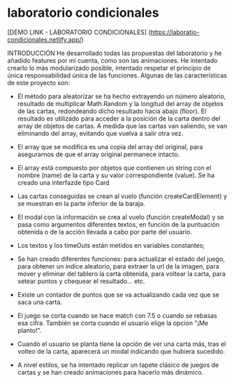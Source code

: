 # laboratorio condicionales

[DEMO LINK - LABORATORIO CONDICIONALES] (https://laboratio-condicionales.netlify.app/)

INTRODUCCIÓN
He desarrollado todas las propuestas del laboratorio y he añadido features por mi cuenta, como son las animaciones. He intentado crearlo lo más modularizado posible, intentado respetar el principio de única responsabilidad única de las funciones. Algunas de las características de este proyecto son:

- El método para aleatorizar se ha hecho extrayendo un número aleatorio, resultado de multiplicar Math.Random y la longitud del array de objetos de las cartas, redondeando dicho resultado hacia abajo (floor). El resultado es utilizado para acceder a la posición de la carta dentro del array de objetos de cartas. A medida que las cartas van saliendo, se van eliminando del array, evitando que vuelva a salir otra vez.

- El array que se modifica es una copia del array del original, para asegurarnos de que el array original permanece intacto.

- El array está compuesto por objetos que contienen un string con el nombre (name) de la carta y su valor correspondiente (value). Se ha creado una interfazde tipo Card

- Las cartas conseguidas se crean al vuelo (función createCardElement) y se muestran en la parte inferior de la baraja.

- El modal con la información se crea al vuelo (función createModal) y se pasa como argumentos diferentes textos,  en función de la puntuación obtenida o de la acción llevada a cabo por parte del usuario.

- Los textos y los timeOuts están metidos en variables constantes;

- Se han creado diferentes funciones: para actualizar el estado del juego, para obtener un índice aleatorio, para extraer la url de la imagen, para mover y eliminar del tablero la carta obtenida, para voltear la carta, para setear puntos y chequear el resultado... etc.

- Existe un contador de puntos que se va actualizando cada vez que se saca una carta. 

- El juego se corta cuando se hace match con 7.5 o cuando se rebasas esa cifra. También se corta cuando el usuario elige la opción "¡Me planto!".

- Cuando el usuario se planta tiene la opción de ver una carta más, tras el volteo de la carta, aparecerá un modal indicando que hubiera sucedido.

- A nivel estilos, se ha intentado replicar un tapete clásico de juegos de cartas y se han creado animaciones para hacerlo más dinámico.




